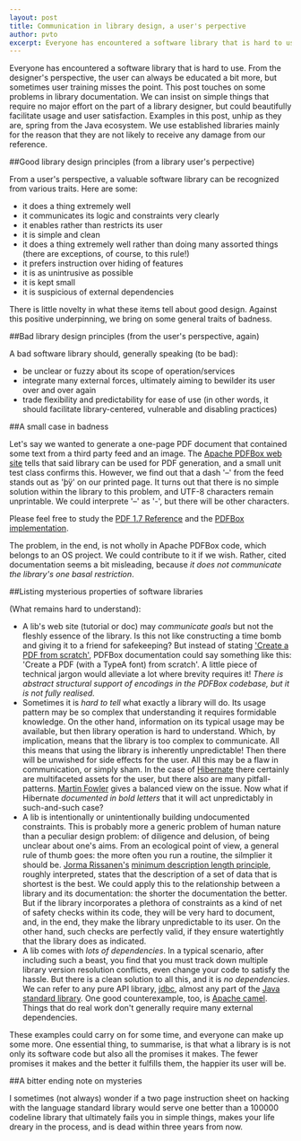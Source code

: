 ```yaml
---
layout: post
title: Communication in library design, a user's perpective
author: pvto
excerpt: Everyone has encountered a software library that is hard to use.  From the designer's perspective, the user can always be educated a bit more, but sometimes user training misses the point.
---
```


Everyone has encountered a software library that is hard to use.  From the designer's perspective, the user can always be educated a bit more, but sometimes user training misses the point. This post touches on some problems in library documentation.  We can insist on simple things that require no major effort on the part of a library designer, but could beautifully facilitate usage and user satisfaction.  Examples in this post, unhip as they are, spring from the Java ecosystem.  We use established libraries mainly for the reason that they are not likely to receive any damage from our reference.

##Good library design principles (from a library user's perpective)

From a user's perspective, a valuable software library can be recognized from various traits.  Here are some:

  * it does a thing extremely well
  * it communicates its logic and constraints very clearly
  * it enables rather than restricts its user
  * it is simple and clean
  * it does a thing extremely well rather than doing many assorted things (there are exceptions, of course, to this rule!)
  * it prefers instruction over hiding of features
  * it is as unintrusive as possible
  * it is kept small
  * it is suspicious of external dependencies

There is little novelty in what these items tell about good design.  Against this positive underpinning, we bring on some general traits of badness.

##Bad library design principles (from the user's perspective, again)

A bad software library should, generally speaking (to be bad):

  * be unclear or fuzzy about its scope of operation/services
  * integrate many external forces, ultimately aiming to bewilder its user over and over again
  * trade flexibility and predictability for ease of use (in other words, it should facilitate library-centered, vulnerable and disabling practices)

##A small case in badness

Let's say we wanted to generate a one-page PDF document that contained some text from a third party feed and an image.  The [Apache PDFBox web site](http://pdfbox.apache.org/) tells that said library can be used for PDF generation, and a small unit test class confirms this.  However, we find out that a dash '–' from the feed stands out as 'þÿ' on our printed page.  It turns out that there is no simple solution within the library to this problem, and UTF-8 characters remain unprintable.  We could interprete '–' as '-', but there will be other characters.

Please feel free to study the [PDF 1.7 Reference](http://www.adobe.com/content/dam/Adobe/en/devnet/acrobat/pdfs/pdf_reference_1-7.pdf) and the [PDFBox implementation](http://svn.apache.org/repos/asf/pdfbox/trunk/).

The problem, in the end, is not wholly in Apache PDFBox code, which belongs to an OS project.  We could contribute to it if we wish.  Rather, cited documentation seems a bit misleading, because *it does not communicate the library's one basal restriction*.

##Listing mysterious properties of software libraries

(What remains hard to understand):

  * A lib's web site (tutorial or doc) may *communicate goals* but not the fleshly essence of the library.  Is this not like constructing a time bomb and giving it to a friend for safekeeping?  But instead of stating ['Create a PDF from scratch'](http://pdfbox.apache.org/), PDFBox documentation could say something like this: 'Create a PDF (with a TypeA font) from scratch'.  A little piece of technical jargon would alleviate a lot where brevity requires it!  *There is abstract structural support of encodings in the PDFBox codebase, but it is not fully realised.*
  * Sometimes it is *hard to tell* what exactly a library will do.  Its usage pattern may be so complex that understanding it requires formidable knowledge.  On the other hand, information on its typical usage may be available, but then library operation is hard to understand.  Which, by implication, means that the library is too complex to communicate.  All this means that using the library is inherently unpredictable!  Then there will be unwished for side effects for the user.  All this may be a flaw in communication, or simply sham.  In the case of [Hibernate](http://hibernate.org/) there certainly are multifaceted assets for the user, but there also are many pitfall-patterns.  [Martin Fowler](http://martinfowler.com/bliki/OrmHate.html) gives a balanced view on the issue.  Now what if Hibernate *documented in bold letters* that it will act unpredictably in such-and-such case?
  * A lib is intentionally or unintentionally building undocumented constraints. This is probably more a generic problem of human nature than a peculiar design problem:  of diligence and delusion, of being unclear about one's aims.  From an ecological point of view, a general rule of thumb goes:  the more often you run a routine, the silmplier it should be.  [Jorma Rissanen's](http://en.wikipedia.org/wiki/Jorma_Rissanen) [minimum description length principle](http://en.wikipedia.org/wiki/Minimum_description_length), roughly interpreted, states that the description of a set of data that is shortest is the best.  We could apply this to the relationship between a library and its documentation: the shorter the documentation the better.  But if the library incorporates a plethora of constraints as a kind of net of safety checks within its code, they will be very hard to document, and, in the end, they make the library unpredictable to its user.  On the other hand, such checks are perfectly valid, if they ensure watertightly that the library does as indicated.
  * A lib comes with *lots of dependencies*.  In a typical scenario, after including such a beast, you find that you must track down multiple library version resolution conflicts, even change your code to satisfy the hassle.  But there is a clean solution to all this, and it is *no dependencies*.  We can refer to any pure API library, [jdbc](http://docs.oracle.com/javase/8/docs/technotes/guides/jdbc/), almost any part of the [Java standard library](http://docs.oracle.com/javase/8/docs/).  One good counterexample, too, is [Apache camel](https://camel.apache.org/).  Things that do real work don't generally require many external dependencies.

These examples could carry on for some time, and everyone can make up some more.  One essential thing, to summarise, is that what a library is is not only its software code but also all the promises it makes.  The fewer promises it makes and the better it fulfills them, the happier its user will be.

##A bitter ending note on mysteries

I sometimes (not always) wonder if a two page instruction sheet on hacking with the language standard library would serve one better than a 100000 codeline library that ultimately fails you in simple things, makes your life dreary in the process, and is dead within three years from now.

